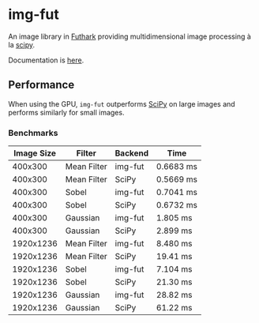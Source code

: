 # img-fut

An image library in [Futhark](https://futhark-lang.org/) providing
multidimensional image processing à la
[scipy](https://docs.scipy.org/doc/scipy/reference/ndimage.html).

Documentation is [here](https://vmchale.github.io/img-fut/).

## Performance

When using the GPU, `img-fut` outperforms
[SciPy](https://scipy.org/) on large images and performs similarly for small
images.

### Benchmarks

| Image Size | Filter | Backend | Time |
| ---------- | ------ | ------- | ---- |
| 400x300 | Mean Filter | img-fut | 0.6683 ms |
| 400x300 | Mean Filter | SciPy | 0.5669 ms |
| 400x300 | Sobel | img-fut | 0.7041 ms |
| 400x300 | Sobel | SciPy | 0.6732 ms |
| 400x300 | Gaussian | img-fut | 1.805 ms |
| 400x300 | Gaussian | SciPy | 2.899 ms |
| 1920x1236 | Mean Filter | img-fut | 8.480 ms |
| 1920x1236 | Mean Filter | SciPy | 19.41 ms |
| 1920x1236 | Sobel | img-fut | 7.104 ms |
| 1920x1236 | Sobel | SciPy | 21.30 ms |
| 1920x1236 | Gaussian | img-fut | 28.82 ms |
| 1920x1236 | Gaussian | SciPy | 61.22 ms |
